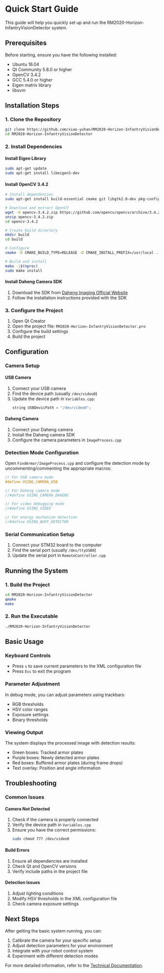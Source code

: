 # Quick Start Guide

This guide will help you quickly set up and run the RM2020-Horizon-InfantryVisionDetector system.

## Prerequisites

Before starting, ensure you have the following installed:
- Ubuntu 16.04
- Qt Community 5.8.0 or higher
- OpenCV 3.4.2
- GCC 5.4.0 or higher
- Eigen matrix library
- libsvm

## Installation Steps

### 1. Clone the Repository

```bash
git clone https://github.com/xiao-yuhan/RM2020-Horizon-InfantryVisionDetector.git
cd RM2020-Horizon-InfantryVisionDetector
```

### 2. Install Dependencies

#### Install Eigen Library

```bash
sudo apt-get update
sudo apt-get install libeigen3-dev
```

#### Install OpenCV 3.4.2

```bash
# Install dependencies
sudo apt-get install build-essential cmake git libgtk2.0-dev pkg-config libavcodec-dev libavformat-dev libswscale-dev

# Download and extract OpenCV
wget -O opencv-3.4.2.zip https://github.com/opencv/opencv/archive/3.4.2.zip
unzip opencv-3.4.2.zip
cd opencv-3.4.2

# Create build directory
mkdir build
cd build

# Configure
cmake -D CMAKE_BUILD_TYPE=RELEASE -D CMAKE_INSTALL_PREFIX=/usr/local ..

# Build and install
make -j$(nproc)
sudo make install
```

#### Install Daheng Camera SDK

1. Download the SDK from [Daheng Imaging Official Website](https://www.daheng-imaging.com/index.aspx)
2. Follow the installation instructions provided with the SDK

### 3. Configure the Project

1. Open Qt Creator
2. Open the project file: `RM2020-Horizon-InfantryVisionDetector.pro`
3. Configure the build settings
4. Build the project

## Configuration

### Camera Setup

#### USB Camera

1. Connect your USB camera
2. Find the device path (usually `/dev/video0`)
3. Update the device path in `Variables.cpp`:
   ```cpp
   string USBDevicPath = "/dev/video0";
   ```

#### Daheng Camera

1. Connect your Daheng camera
2. Install the Daheng camera SDK
3. Configure the camera parameters in `ImageProcess.cpp`

### Detection Mode Configuration

Open `FindArmor/ImageProcess.cpp` and configure the detection mode by uncommenting/commenting the appropriate macros:

```cpp
// For USB camera mode
#define USING_CAMERA_USB

// For Daheng camera mode
//#define USING_CAMERA_DAHENG

// For video debugging mode
//#define USING_VIDEO

// For energy mechanism detection
//#define USING_BUFF_DETECTOR
```

### Serial Communication Setup

1. Connect your STM32 board to the computer
2. Find the serial port (usually `/dev/ttyUSB0`)
3. Update the serial port in `RemoteController.cpp`

## Running the System

### 1. Build the Project

```bash
cd RM2020-Horizon-InfantryVisionDetector
qmake
make
```

### 2. Run the Executable

```bash
./RM2020-Horizon-InfantryVisionDetector
```

## Basic Usage

### Keyboard Controls

- Press `s` to save current parameters to the XML configuration file
- Press `Esc` to exit the program

### Parameter Adjustment

In debug mode, you can adjust parameters using trackbars:
- RGB thresholds
- HSV color ranges
- Exposure settings
- Binary thresholds

### Viewing Output

The system displays the processed image with detection results:
- Green boxes: Tracked armor plates
- Purple boxes: Newly detected armor plates
- Red boxes: Buffered armor plates (during frame drops)
- Text overlay: Position and angle information

## Troubleshooting

### Common Issues

#### Camera Not Detected

1. Check if the camera is properly connected
2. Verify the device path in `Variables.cpp`
3. Ensure you have the correct permissions:
   ```bash
   sudo chmod 777 /dev/video0
   ```

#### Build Errors

1. Ensure all dependencies are installed
2. Check Qt and OpenCV versions
3. Verify include paths in the project file

#### Detection Issues

1. Adjust lighting conditions
2. Modify HSV thresholds in the XML configuration file
3. Check camera exposure settings

## Next Steps

After getting the basic system running, you can:

1. Calibrate the camera for your specific setup
2. Adjust detection parameters for your environment
3. Integrate with your robot control system
4. Experiment with different detection modes

For more detailed information, refer to the [Technical Documentation](technical_details.md).

